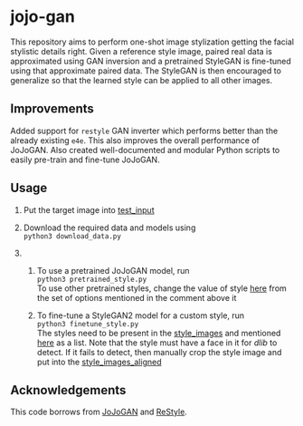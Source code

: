 # jojo-gan

This repository aims to perform one-shot image stylization getting the facial stylistic details right. Given a reference style image, paired real data is approximated using GAN inversion and a pretrained StyleGAN is fine-tuned using that approximate paired data. The StyleGAN is then encouraged to generalize so that the learned style can be applied to all other images.

## Improvements

Added support for `restyle` GAN inverter which performs better than the already existing `e4e`. This also improves the overall performance of JoJoGAN. Also created well-documented and modular Python scripts to easily pre-train and fine-tune JoJoGAN. 

## Usage

1. Put the target image into <a href="test_input">test_input</a>

2. Download the required data and models using  
`python3 download_data.py`

3. 1. To use a pretrained JoJoGAN model, run    
`python3 pretrained_style.py`    
To use other pretrained styles, change the value of style <a href="https://github.com/007prateekd/jojo-gan/blob/c8d4bab4853355842f2259497d990c134a8befd4/pretrained_style.py#L105">here</a> from the set of options mentioned in the comment above it

   2. To fine-tune a StyleGAN2 model for a custom style, run    
`python3 finetune_style.py`   
The styles need to be present in the <a href="style_images">style_images</a> and mentioned <a href="https://github.com/007prateekd/jojo-gan/blob/c8d4bab4853355842f2259497d990c134a8befd4/finetune_style.py#L130">here</a> as a list. Note that the style must have a face in it for _dlib_ to detect. If it fails to detect, then manually crop the style image and put into the <a href="style_images_aligned">style_images_aligned</a>

## Acknowledgements
This code borrows from <a href="https://github.com/mchong6/JoJoGAN">JoJoGAN</a> and <a href="https://github.com/yuval-alaluf/restyle-encoder">ReStyle</a>.
